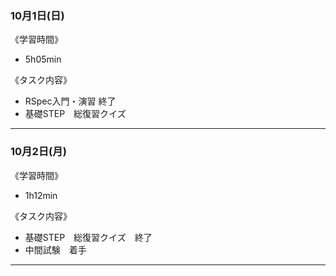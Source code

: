 ### 10月1日(日)
《学習時間》  
- 5h05min

 《タスク内容》
- RSpec入門・演習 終了
- 基礎STEP　総復習クイズ　
___
### 10月2日(月)
《学習時間》  
- 1h12min

 《タスク内容》
- 基礎STEP　総復習クイズ　終了
- 中間試験　着手
___
